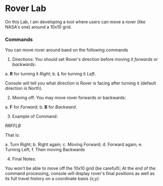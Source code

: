 # Rover Lab

On this Lab, I am developing a tool where users can move a rover (like NASA's one) around a 10x10 grid.

### Commands
You can move rover around baed on the following commands

1. Directions:
You should set Rover's direction before moving it *forwards* or *backwards*:

a. **R** for turning it *Right*;
b. **L** for turning it *Left*.

Console will tell you what direction is Rover is facing after turning it (default direction is North).

2. Moving off:
You may move rover forwards or backwards:

a. **F** for *Forward*;
b. **B** for *Backward*.

3. Example of Command:

*RRFFLB*

That is:

a. Turn Right;
b. Right again;
c. Moving Forward;
d. Forward again;
e. Turning Left;
f. Then moving Backwards

4. Final Notes:

You won't be able to move off the 10x10 grid (be careful!);
At the end of the command processing, console will display rover's final positions as well as its full travel history on a coordinate basis *(x;y)*.
